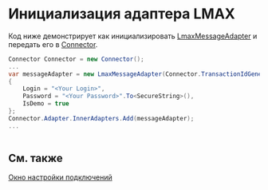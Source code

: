 # Инициализация адаптера LMAX

Код ниже демонстрирует как инициализировать [LmaxMessageAdapter](xref:StockSharp.LMAX.LmaxMessageAdapter) и передать его в [Connector](xref:StockSharp.Algo.Connector).

```cs
Connector Connector = new Connector();				
...				
var messageAdapter = new LmaxMessageAdapter(Connector.TransactionIdGenerator)
{
    Login = "<Your Login>",
    Password = "<Your Password>".To<SecureString>(),
    IsDemo = true
};
Connector.Adapter.InnerAdapters.Add(messageAdapter);
...	
							
```

## См. также

[Окно настройки подключений](API_UI_ConnectorWindow.md)
